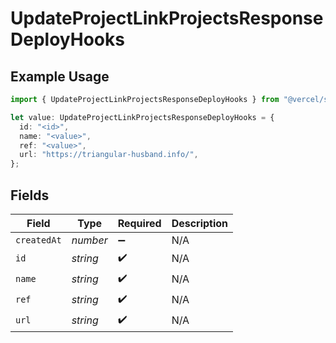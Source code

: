 # UpdateProjectLinkProjectsResponseDeployHooks

## Example Usage

```typescript
import { UpdateProjectLinkProjectsResponseDeployHooks } from "@vercel/sdk/models/operations/updateproject.js";

let value: UpdateProjectLinkProjectsResponseDeployHooks = {
  id: "<id>",
  name: "<value>",
  ref: "<value>",
  url: "https://triangular-husband.info/",
};
```

## Fields

| Field              | Type               | Required           | Description        |
| ------------------ | ------------------ | ------------------ | ------------------ |
| `createdAt`        | *number*           | :heavy_minus_sign: | N/A                |
| `id`               | *string*           | :heavy_check_mark: | N/A                |
| `name`             | *string*           | :heavy_check_mark: | N/A                |
| `ref`              | *string*           | :heavy_check_mark: | N/A                |
| `url`              | *string*           | :heavy_check_mark: | N/A                |